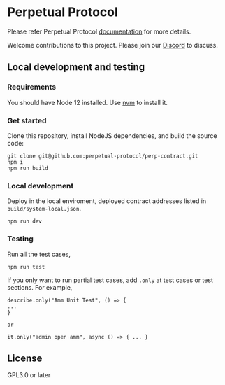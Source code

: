 # Perpetual Protocol

Please refer Perpetual Protocol [documentation](https://docs.perp.fi/) for more details. 

Welcome contributions to this project.  Please join our [Discord](https://discord.com/channels/687397941383659579/707845517610319893) to discuss.

## Local development and testing
### Requirements
You should have Node 12 installed. Use [nvm](https://github.com/nvm-sh/nvm) to install it.

### Get started
Clone this repository, install NodeJS dependencies, and build the source code:
```
git clone git@github.com:perpetual-protocol/perp-contract.git
npm i
npm run build
```


### Local development
Deploy in the local enviroment, deployed contract addresses listed in `build/system-local.json`.
```
npm run dev
```

### Testing
Run all the test cases,
```
npm run test
```

If you only want to run partial test cases, add `.only` at test cases or test sections. For example, 
```
describe.only("Amm Unit Test", () => {
...
}

or 

it.only("admin open amm", async () => { ... }
```


## License 
GPL3.0 or later
